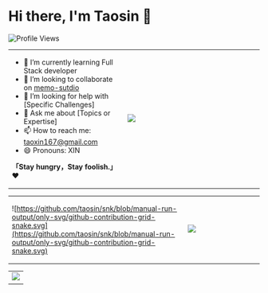 # Hi there, I'm Taosin 👋

![Profile Views](https://komarev.com/ghpvc/?username=taosin&color=blue)


<table width="100%">
<tr>
<td valign="top"  width="46%">
  
- 🌱 I’m currently learning Full Stack developer
- 👯 I’m looking to collaborate on [memo-sutdio](https://github.com/taosin/memo-studio)
- 🤔 I’m looking for help with [Specific Challenges]
- 💬 Ask me about [Topics or Expertise]
- 📫 How to reach me: taoxin167@gmail.com
- 😄 Pronouns: XIN


**「Stay hungry，Stay foolish.」** ❤️
</td>
<td valign="center"  width="54%">
  <img src="https://github-readme-stats.vercel.app/api?username=taosin&show_icons=true&theme=onedark&&count_private=true" width="100%"/>
</td>
</tr>
</table>

<table width="100%">
<tr>
<td valign="top"  width="70%">

  ![https://github.com/taosin/snk/blob/manual-run-output/only-svg/github-contribution-grid-snake.svg](https://github.com/taosin/snk/blob/manual-run-output/only-svg/github-contribution-grid-snake.svg)
</td>
<td width="30%">
<img src="https://github-readme-stats.vercel.app/api/top-langs/?username=taosin&layout=compact&theme=onedark"/>
</td>
</tr>
</table>

<table>
  <tr>
    <td>
      <img src="https://github-profile-trophy.vercel.app/?username=taosin&theme=onedark" />
    </td>
  </tr>
</table>


